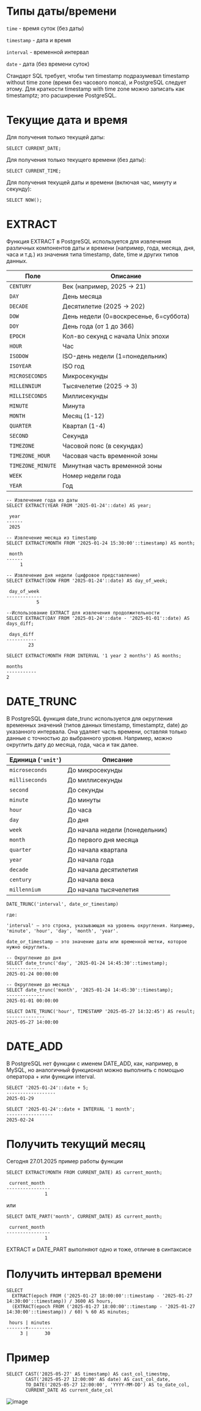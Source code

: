 # Типы даты/времени

```time``` - время суток (без даты)

```timestamp``` - дата и время

```interval``` - временной интервал

```date``` - дата (без времени суток)

Стандарт SQL требует, чтобы тип timestamp подразумевал timestamp without time zone (время без часового пояса), и PostgreSQL следует этому. Для краткости timestamp with time zone можно записать как timestamptz; это расширение PostgreSQL.

# Текущие дата и время

Для получения только текущей даты:

```
SELECT CURRENT_DATE;
```
Для получения только текущего времени (без даты):

```
SELECT CURRENT_TIME;
```

Для получения текущей даты и времени (включая час, минуту и секунду):

```
SELECT NOW();
```

# EXTRACT

Функция EXTRACT в PostgreSQL используется для извлечения различных компонентов даты и времени (например, года, месяца, дня, часа и т.д.) из значения типа timestamp, date, time и других типов данных.

| Поле              | Описание                               |
| ----------------- | -------------------------------------- |
| `CENTURY`         | Век (например, 2025 → 21)              |
| `DAY`             | День месяца                            |
| `DECADE`          | Десятилетие (2025 → 202)               |
| `DOW`             | День недели (0=воскресенье, 6=суббота) |
| `DOY`             | День года (от 1 до 366)                |
| `EPOCH`           | Кол-во секунд с начала Unix эпохи      |
| `HOUR`            | Час                                    |
| `ISODOW`          | ISO-день недели (1=понедельник)        |
| `ISOYEAR`         | ISO год                                |
| `MICROSECONDS`    | Микросекунды                           |
| `MILLENNIUM`      | Тысячелетие (2025 → 3)                 |
| `MILLISECONDS`    | Миллисекунды                           |
| `MINUTE`          | Минута                                 |
| `MONTH`           | Месяц (1-12)                           |
| `QUARTER`         | Квартал (1-4)                          |
| `SECOND`          | Секунда                                |
| `TIMEZONE`        | Часовой пояс (в секундах)              |
| `TIMEZONE_HOUR`   | Часовая часть временной зоны           |
| `TIMEZONE_MINUTE` | Минутная часть временной зоны          |
| `WEEK`            | Номер недели года                      |
| `YEAR`            | Год                                    |


```
-- Извлечение года из даты
SELECT EXTRACT(YEAR FROM '2025-01-24'::date) AS year;

 year
------
 2025
```

```
-- Извлечение месяца из timestamp
SELECT EXTRACT(MONTH FROM '2025-01-24 15:30:00'::timestamp) AS month;

 month
------
     1
```

```
-- Извлечение дня недели (цифровое представление)
SELECT EXTRACT(DOW FROM '2025-01-24'::date) AS day_of_week;

 day_of_week
-------------
           5
```

```
--Использование EXTRACT для извлечения продолжительности
SELECT EXTRACT(DAY FROM '2025-01-24'::date - '2025-01-01'::date) AS days_diff;

 days_diff
-----------
        23
```

```
SELECT EXTRACT(MONTH FROM INTERVAL '1 year 2 months') AS months;

months
-----------
2
```

# DATE_TRUNC

В PostgreSQL функция date_trunc используется для округления временных значений (типов данных timestamp, timestamptz, date) до указанного интервала. Она удаляет часть времени, оставляя только данные с точностью до выбранного уровня. Например, можно округлить дату до месяца, года, часа и так далее.

| Единица (`'unit'`) | Описание                       |
| ------------------ | ------------------------------ |
| `microseconds`     | До микросекунды                |
| `milliseconds`     | До миллисекунды                |
| `second`           | До секунды                     |
| `minute`           | До минуты                      |
| `hour`             | До часа                        |
| `day`              | До дня                         |
| `week`             | До начала недели (понедельник) |
| `month`            | До первого дня месяца          |
| `quarter`          | До начала квартала             |
| `year`             | До начала года                 |
| `decade`           | До начала десятилетия          |
| `century`          | До начала века                 |
| `millennium`       | До начала тысячелетия          |


```
DATE_TRUNC('interval', date_or_timestamp)

где:

'interval' — это строка, указывающая на уровень округления. Например, 'minute', 'hour', 'day', 'month', 'year'.

date_or_timestamp — это значение даты или временной метки, которое нужно округлить.
```

```
-- Округление до дня
SELECT date_trunc('day', '2025-01-24 14:45:30'::timestamp);
--------------
2025-01-24 00:00:00
```

```
-- Округление до месяца
SELECT date_trunc('month', '2025-01-24 14:45:30'::timestamp);
--------------
2025-01-01 00:00:00
```

```
SELECT DATE_TRUNC('hour', TIMESTAMP '2025-05-27 14:32:45') AS result;
--------------
2025-05-27 14:00:00
```

# DATE_ADD

В PostgreSQL нет функции с именем DATE_ADD, как, например, в MySQL, но аналогичный функционал можно выполнить с помощью оператора + или функции interval.

```
SELECT '2025-01-24'::date + 5;
------------------
2025-01-29
```

```
SELECT '2025-01-24'::date + INTERVAL '1 month';
-----------------
2025-02-24
```

# Получить текущий месяц

Сегодня 27.01.2025 пример работы функции

```
SELECT EXTRACT(MONTH FROM CURRENT_DATE) AS current_month;

 current_month 
----------------
              1

```

или 

```
SELECT DATE_PART('month', CURRENT_DATE) AS current_month;

 current_month 
----------------
              1
```

EXTRACT и DATE_PART выполняют одно и тоже, отличие в синтаксисе


# Получить интервал времени

```
SELECT
  EXTRACT(epoch FROM ('2025-01-27 18:00:00'::timestamp - '2025-01-27 14:30:00'::timestamp)) / 3600 AS hours,
  (EXTRACT(epoch FROM ('2025-01-27 18:00:00'::timestamp - '2025-01-27 14:30:00'::timestamp)) / 60) % 60 AS minutes;

 hours | minutes
-------+---------
     3 |      30
```

# **Пример**

```
SELECT CAST('2025-05-27' AS timestamp) AS cast_col_timestmp,
       CAST('2025-05-27 12:00:00' AS date) AS cast_col_date,
       TO_DATE('2025-05-27 12:00:00', 'YYYY-MM-DD') AS to_date_col,
       CURRENT_DATE AS current_date_col
```

![image](https://github.com/user-attachments/assets/2af96ebe-65f5-4239-8ba3-8b190b84a86c)

